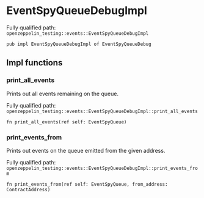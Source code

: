 # EventSpyQueueDebugImpl

Fully qualified path: `openzeppelin_testing::events::EventSpyQueueDebugImpl`

<pre><code class="language-rust">pub impl EventSpyQueueDebugImpl of EventSpyQueueDebug</code></pre>

## Impl functions

### print_all_events

Prints out all events remaining on the queue.

Fully qualified path: `openzeppelin_testing::events::EventSpyQueueDebugImpl::print_all_events`

<pre><code class="language-rust">fn print_all_events(ref self: EventSpyQueue)</code></pre>


### print_events_from

Prints out events on the queue emitted from the given address.

Fully qualified path: `openzeppelin_testing::events::EventSpyQueueDebugImpl::print_events_from`

<pre><code class="language-rust">fn print_events_from(ref self: EventSpyQueue, from_address: ContractAddress)</code></pre>



